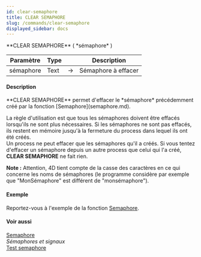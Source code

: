 ```yaml
---
id: clear-semaphore
title: CLEAR SEMAPHORE
slug: /commands/clear-semaphore
displayed_sidebar: docs
---
```


<!--REF #_command_.CLEAR SEMAPHORE.Syntax-->**CLEAR SEMAPHORE** ( *sémaphore* )<!-- END REF-->
<!--REF #_command_.CLEAR SEMAPHORE.Params-->
| Paramètre | Type |  | Description |
| --- | --- | --- | --- |
| sémaphore | Text | &rarr; | Sémaphore à effacer |

<!-- END REF-->

#### Description 

<!--REF #_command_.CLEAR SEMAPHORE.Summary-->**CLEAR SEMAPHORE** permet d'effacer le *sémaphore* précédemment créé par la fonction [Semaphore](semaphore.md).<!-- END REF-->

La règle d'utilisation est que tous les sémaphores doivent être effacés lorsqu'ils ne sont plus nécessaires. Si les sémaphores ne sont pas effacés, ils restent en mémoire jusqu'à la fermeture du process dans lequel ils ont été créés.  
Un process ne peut effacer que les sémaphores qu'il a créés. Si vous tentez d'effacer un sémaphore depuis un autre process que celui qui l'a créé, **CLEAR SEMAPHORE** ne fait rien.

**Note :** Attention, 4D tient compte de la casse des caractères en ce qui concerne les noms de sémaphores (le programme considère par exemple que "MonSémaphore" est différent de "monsémaphore"). 

#### Exemple 

Reportez-vous à l'exemple de la fonction [Semaphore](semaphore.md "Semaphore").

#### Voir aussi 

[Semaphore](semaphore.md)  
*Sémaphores et signaux*  
[Test semaphore](test-semaphore.md)  